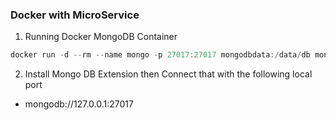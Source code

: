 ### Docker with MicroService
1. Running Docker MongoDB Container
```c# 
docker run -d --rm --name mongo -p 27017:27017 mongodbdata:/data/db mongo
```
2. Install Mongo DB Extension then Connect that with the following local port
- mongodb://127.0.0.1:27017